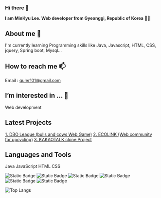 
<!--
- 👋 Hi, I’m @MKLEEv
- 👀 I’m interested in ...
- 🌱 I’m currently learning ...
- 💞️ I’m looking to collaborate on ...
- 📫 How to reach me ...
-->
<!---
MKLEEv/MKLEEv is a ✨ special ✨ repository because its `README.md` (this file) appears on your GitHub profile.
You can click the Preview link to take a look at your changes.
--->

<!-- 주석 -->
<!-- 인사말 --> <!-- <h1> <h2> # ##-->
### Hi there 👋  
**I am MinKyu Lee. Web developer from Gyeonggi, Republic of Korea** 🙇‍♂️
<!-- 나에 대한 설명 -->
## About me 🌱 
I'm currently learning Programming skills like Java, Javascript, HTML, CSS, jquery, Spring boot, Mysql...

<!--연락 정보 -->
## How to reach me 📫
Email : quler101@gmail.com

<!-- 관심 분야 -->
## I’m interested in ... 👀
Web development

<!-- 최근 프로젝트 --> <!-- [표시내용](링크 url) -->
## Latest Projects
[1. DBO League (bulls and cows Web Game)](https://github.com/ha-neu1/DBOLeague.git)
[2. ECOLINK (Web community for upcycling)](https://github.com/ha-neu1/ecoLink.git)
[3. KAKAOTALK clone Project](https://github.com/MiniProject-Kakao/kakaotalk_clone.git)

<!-- 사용할 수 있는 언어 및 툴 -->
<!-- 글자 -->
## Languages and Tools
Java
JavaScript
HTML
CSS
<!-- 뱃지 -->
![Static Badge](https://img.shields.io/badge/JAVA-lightgreen)
![Static Badge](https://img.shields.io/badge/javascript-F7DF12?logo=javascript&logoColor=black)
![Static Badge](https://img.shields.io/badge/SpringBoot-6DB33F?logo=springboot&logoColor=white)
![Static Badge](https://img.shields.io/badge/HTML-E34F26?logo=html5&logoColor=white)
![Static Badge](https://img.shields.io/badge/CSS-1572B6?logo=CSS3&logoColor=white)
![Static Badge](https://img.shields.io/badge/Aseprite-7D929E?logo=aseprite&logoColor=white)

![Top Langs](https://github-readme-stats.vercel.app/api/top-langs/?username=MKLEEv&layout=compact)

